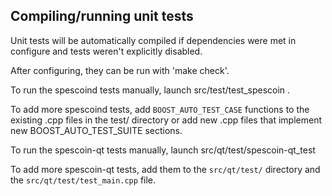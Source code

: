 Compiling/running unit tests
------------------------------------

Unit tests will be automatically compiled if dependencies were met in configure
and tests weren't explicitly disabled.

After configuring, they can be run with 'make check'.

To run the spescoind tests manually, launch src/test/test_spescoin .

To add more spescoind tests, add `BOOST_AUTO_TEST_CASE` functions to the existing
.cpp files in the test/ directory or add new .cpp files that
implement new BOOST_AUTO_TEST_SUITE sections.

To run the spescoin-qt tests manually, launch src/qt/test/spescoin-qt_test

To add more spescoin-qt tests, add them to the `src/qt/test/` directory and
the `src/qt/test/test_main.cpp` file.

